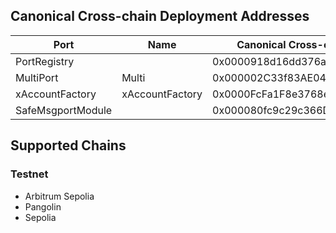 ## Canonical Cross-chain Deployment Addresses
| Port              |   Name            |  Canonical Cross-chain Deployment Address  |
|-------------------|-------------------|--------------------------------------------|
| PortRegistry      |                   | 0x0000918d16dd376a21B8775FeF0303b10e9A654F |
| MultiPort         |  Multi            | 0x000002C33f83AE045d5EBB8972F09674379e6A31 |
| xAccountFactory   |  xAccountFactory  | 0x0000FcFa1F8e3768e5ea55D60A02340dbCcB9dd1 |
| SafeMsgportModule |                   | 0x000080fc9c29c366DC8c1C656846E277BA7b6cB9 |

## Supported Chains
### Testnet
- Arbitrum Sepolia
- Pangolin
- Sepolia
